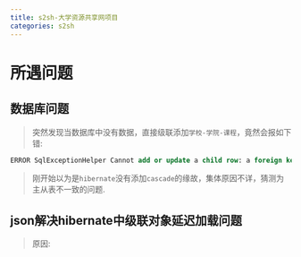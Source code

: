 ```yaml
---
title: s2sh-大学资源共享网项目
categories: s2sh
---
```


# 所遇问题
## 数据库问题
> 突然发现当数据库中没有数据，直接级联添加`学校-学院-课程`，竟然会报如下错:

``` sql
ERROR SqlExceptionHelper Cannot add or update a child row: a foreign key constraint fails (`s2shtest01`.`academy`, CONSTRAINT `FKiuc88a6pjg69r9krnm57slii4` FOREIGN KEY (`aid`) REFERENCES `school` (`sid`))
```
> 刚开始以为是`hibernate`没有添加`cascade`的缘故，集体原因不详，猜测为主从表不一致的问题.

## json解决hibernate中级联对象延迟加载问题
> 原因: